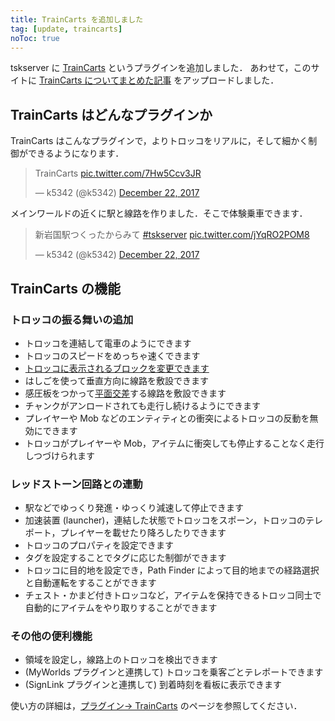 ```yaml
---
title: TrainCarts を追加しました
tag: [update, traincarts]
noToc: true
---
```


tskserver に [TrainCarts](/plugins/traincarts) というプラグインを追加しました．
あわせて，このサイトに [TrainCarts についてまとめた記事](/plugins/traincarts) をアップロードしました．

## TrainCarts はどんなプラグインか
TrainCarts はこんなプラグインで，よりトロッコをリアルに，そして細かく制御ができるようになります．
<blockquote class="twitter-tweet" data-partner="tweetdeck"><p lang="en" dir="ltr">TrainCarts <a href="https://t.co/7Hw5Ccv3JR">pic.twitter.com/7Hw5Ccv3JR</a></p>&mdash; k5342 (@k5342) <a href="https://twitter.com/k5342/status/944191138466074625?ref_src=twsrc%5Etfw">December 22, 2017</a></blockquote>

メインワールドの近くに駅と線路を作りました．そこで体験乗車できます．
<blockquote class="twitter-tweet" data-partner="tweetdeck"><p lang="ja" dir="ltr">新岩国駅つくったからみて <a href="https://twitter.com/hashtag/tskserver?src=hash&amp;ref_src=twsrc%5Etfw">#tskserver</a> <a href="https://t.co/jYqRO2POM8">pic.twitter.com/jYqRO2POM8</a></p>&mdash; k5342 (@k5342) <a href="https://twitter.com/k5342/status/944192255962767360?ref_src=twsrc%5Etfw">December 22, 2017</a></blockquote>
<script async src="https://platform.twitter.com/widgets.js" charset="utf-8"></script>


## TrainCarts の機能

### トロッコの振る舞いの追加
* トロッコを連結して電車のようにできます
* トロッコのスピードをめっちゃ速くできます
* [トロッコに表示されるブロックを変更できます](https://minecraft.gamepedia.com/Custom_servers/Bukkit/TrainCarts/Signs/BlockChanger)
* はしごを使って垂直方向に線路を敷設できます
* 感圧板をつかって[平面交差](https://ja.wikipedia.org/wiki/%E3%83%80%E3%82%A4%E3%83%A4%E3%83%A2%E3%83%B3%E3%83%89%E3%82%AF%E3%83%AD%E3%83%83%E3%82%B7%E3%83%B3%E3%82%B0)する線路を敷設できます
* チャンクがアンロードされても走行し続けるようにできます
* プレイヤーや Mob などのエンティティとの衝突によるトロッコの反動を無効にできます
* トロッコがプレイヤーや Mob，アイテムに衝突しても停止することなく走行しつづけられます

### レッドストーン回路との連動
* 駅などでゆっくり発進・ゆっくり減速して停止できます
* 加速装置 (launcher)，連結した状態でトロッコをスポーン，トロッコのテレポート，プレイヤーを載せたり降ろしたりできます
* トロッコのプロパティを設定できます
* タグを設定することでタグに応じた制御ができます
* トロッコに目的地を設定でき，Path Finder によって目的地までの経路選択と自動運転をすることができます
* チェスト・かまど付きトロッコなど，アイテムを保持できるトロッコ同士で自動的にアイテムをやり取りすることができます

### その他の便利機能
* 領域を設定し，線路上のトロッコを検出できます
* (MyWorlds プラグインと連携して) トロッコを乗客ごとテレポートできます 
* (SignLink プラグインと連携して) 到着時刻を看板に表示できます

使い方の詳細は，[プラグイン→ TrainCarts](/plugins/traincarts) のページを参照してください．
